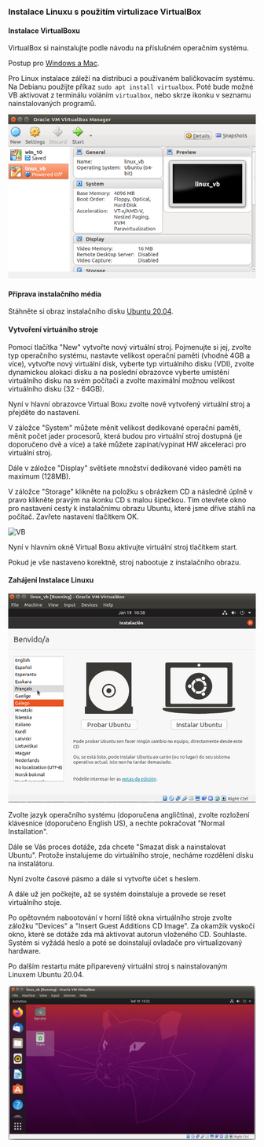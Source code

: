 ### Instalace Linuxu s použitím virtulizace VirtualBox

#### Instalace VirtualBoxu

VirtualBox si nainstalujte podle návodu na příslušném operačním systému.

Postup pro [Windows a Mac](https://www.virtualbox.org/wiki/Downloads).

Pro Linux instalace záleží na distribuci a používaném baličkovacím systému. Na Debianu použijte příkaz `sudo apt install virtualbox`. Poté bude možné VB aktivovat z terminálu voláním `virtualbox`, nebo skrze ikonku v seznamu nainstalovaných programů.

![VB](../../images/vb.png)

#### Příprava instalačního média

Stáhněte si obraz instalačního disku [Ubuntu 20.04](https://ubuntu.com/download/desktop).

#### Vytvoření virtuáního stroje

Pomocí tlačítka "New" vytvořte nový virtuální stroj. Pojmenujte si jej, zvolte typ operačního systému, nastavte velikost operační paměti (vhodné 4GB a více), vytvořte nový virtuální disk, vyberte typ virtuálního disku (VDI), zvolte dynamickou alokaci 
disku a na poslední obrazovce vyberte umístění virtuálního disku na svém počítači a zvolte maximální možnou velikost virtuálního disku (32 - 64GB).

Nyní v hlavní obrazovce Virtual Boxu zvolte nově vytvořený virtuální stroj a přejděte do nastavení.

V záložce "System" můžete měnit velikost dedikované operační paměti, měnit počet jader procesorů, která budou pro virtuální stroj dostupná (je doporučeno dvě a více) a také můžete zapínat/vypínat HW akceleraci pro virtuální stroj.

Dále v záložce "Display" světšete množství dedikované video paměti na maximum (128MB).

V záložce "Storage" klikněte na položku s obrázkem CD a následně úplně v pravo klikněte pravým na ikonku CD s malou šipečkou. Tím otevřete okno pro nastavení cesty k instalačnímu obrazu Ubuntu, které jsme dříve stáhli na počítač. Zavřete nastavení tlačítkem OK.

![VB](../../images/vb_storage.png)

Nyní v hlavním okně Virtual Boxu aktivujte virtuální stroj tlačítkem start.

Pokud je vše nastaveno korektně, stroj nabootuje z instalačního obrazu.

#### Zahájení Instalace Linuxu

![VB](../../images/ubuntu_install_1.png)

Zvolte jazyk operačního systému (doporučena angličtina), zvolte rozložení klávesnice (doporučeno English US), a nechte pokračovat "Normal Installation".

Dále se Vás proces dotáže, zda chcete "Smazat disk a nainstalovat Ubuntu". Protože instalujeme do virtuálního stroje, necháme rozdělení disku na instalátoru. 

Nyní zvolte časové pásmo a dále si vytvořte účet s heslem.

A dále už jen počkejte, až se systém doinstaluje a provede se reset virtuálního stoje.

Po opětovném nabootování v horní liště okna virtuálního stroje zvolte záložku "Devices" a "Insert Guest Additions CD Image". Za okamžik vyskočí okno, které se dotáže zda má aktivovat autorun vloženého CD. Souhlaste. Systém si vyžádá heslo a poté se doinstalují ovladače pro virtualizovaný hardware.

Po dalším restartu máte připarevený virtuální stroj s nainstalovaným Linuxem Ubuntu 20.04.

![VB](../../images/ubuntu_rdy.png)
